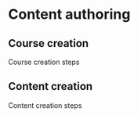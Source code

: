 # Content authoring

## Course creation

Course creation steps

## Content creation

Content creation steps
